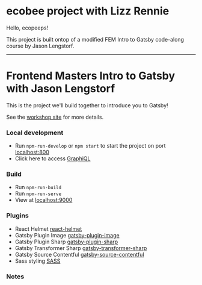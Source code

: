 # ecobee project with Lizz Rennie

Hello, ecopeeps!

This project is built ontop of a modified FEM Intro to Gatsby code-along course by Jason Lengstorf.

---

# Frontend Masters Intro to Gatsby with Jason Lengstorf

This is the project we'll build together to introduce you to Gatsby!

See the [workshop site](https://frontendmasters.learnwithjason.dev/intro-to-gatsby/) for more details.

### Local development

- Run `npm-run-develop` or `npm start` to start the project on port [localhost:800](localhost:8000)
- Click here to access [GraphiQL](http://localhost:8000/___graphql)

### Build

- Run `npm-run-build`
- Run `npm-run-serve`
- View at [localhost:9000](http://localhost:9000)

### Plugins

- React Helmet [react-helmet](https://www.npmjs.com/package/react-helmet)
- Gatsby Plugin Image [gatsby-plugin-image](https://www.gatsbyjs.com/plugins/gatsby-plugin-image/)
- Gatsby Plugin Sharp [gatsby-plugin-sharp](https://www.gatsbyjs.com/plugins/gatsby-plugin-sharp)
- Gatsby Transformer Sharp [gatsby-transformer-sharp](https://www.gatsbyjs.com/plugins/gatsby-transformer-sharp/)
- Gatsby Source Contentful [gatsby-source-contentful](https://www.gatsbyjs.com/plugins/gatsby-source-contentful/?=gatsby%20source%20content)
- Sass styling [SASS](https://sass-lang.com/documentation/syntax)

### Notes
